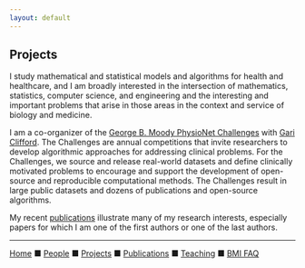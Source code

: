 ```yaml
---
layout: default
---
```


## Projects

I study mathematical and statistical models and algorithms for health and healthcare, and I am broadly interested in the intersection of mathematics, statistics, computer science, and engineering and the interesting and important problems that arise in those areas in the context and service of biology and medicine.

I am a co-organizer of the [George B. Moody PhysioNet Challenges](https://physionetchallenges.org/) with [Gari Clifford](http://gdclifford.info/). The Challenges are annual competitions that invite researchers to develop algorithmic approaches for addressing clinical problems. For the Challenges, we source and release real-world datasets and define clinically motivated problems to encourage and support the development of open-source and reproducible computational methods. The Challenges result in large public datasets and dozens of publications and open-source algorithms.

My recent [publications](../publications) illustrate many of my research interests, especially papers for which I am one of the first authors or one of the last authors.

---

[Home](../) &#9632; [People](../people) &#9632; [Projects](../projects) &#9632; [Publications](../publications) &#9632; [Teaching](../teaching) &#9632; [BMI FAQ](../bmi_faq)
